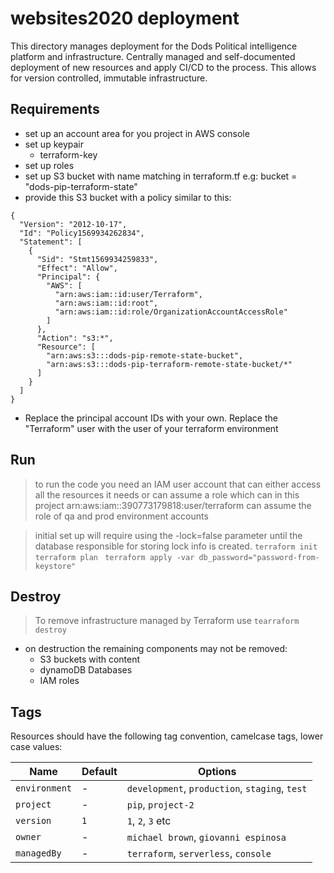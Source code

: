 # websites2020 deployment

This directory manages deployment for the Dods Political intelligence platform and infrastructure.
Centrally managed and self-documented deployment of new resources and apply CI/CD to the process.
This allows for version controlled, immutable infrastructure.

## Requirements
- set up an account area for you project in AWS console
- set up keypair
  - terraform-key
- set up roles
- set up S3 bucket with name matching in terraform.tf e.g: bucket = "dods-pip-terraform-state"
- provide this S3 bucket with a policy similar to this:

```
{
  "Version": "2012-10-17",
  "Id": "Policy1569934262834",
  "Statement": [
    {
      "Sid": "Stmt1569934259833",
      "Effect": "Allow",
      "Principal": {
        "AWS": [
          "arn:aws:iam::id:user/Terraform",
          "arn:aws:iam::id:root",
          "arn:aws:iam::id:role/OrganizationAccountAccessRole"
        ]
      },
      "Action": "s3:*",
      "Resource": [
        "arn:aws:s3:::dods-pip-remote-state-bucket",
        "arn:aws:s3:::dods-pip-terraform-remote-state-bucket/*"
      ]
    }
  ]
}
```

- Replace the principal account IDs with your own. Replace the "Terraform" user with the user of your terraform environment

## Run
> to run the code you need an IAM user account that can either access all the resources it needs or can assume a role which can
> in this project arn:aws:iam::390773179818:user/terraform can assume the role of qa and prod environment accounts

> initial set up will require using the -lock=false parameter until the database responsible for storing lock info is created.
> `terraform init `
> `terraform plan `
> `terraform apply -var db_password="password-from-keystore" `

## Destroy
> To remove infrastructure managed by Terraform use `tearraform destroy`
- on destruction the remaining components may not be removed:
  - S3 buckets with content
  - dynamoDB Databases
  - IAM roles

## Tags

Resources should have the following tag convention, camelcase tags, lower case values:

|Name|Default|Options|
|---|---|---|
|`environment`|-|`development`, `production`, `staging`, `test`|
|`project`|-|`pip`, `project-2`|
|`version`|`1`|`1`, `2`, `3` etc|
|`owner`|-|`michael brown`, `giovanni espinosa`|
|`managedBy`|-|`terraform`, `serverless`, `console`|
